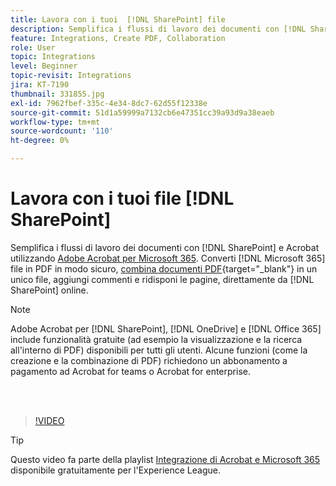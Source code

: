 ```yaml
---
title: Lavora con i tuoi  [!DNL SharePoint] file
description: Semplifica i flussi di lavoro dei documenti con [!DNL SharePoint] e Acrobat utilizzando Adobe Acrobat per [!DNL Microsoft 365]
feature: Integrations, Create PDF, Collaboration
role: User
topic: Integrations
level: Beginner
topic-revisit: Integrations
jira: KT-7190
thumbnail: 331855.jpg
exl-id: 7962fbef-335c-4e34-8dc7-62d55f12338e
source-git-commit: 51d1a59999a7132cb6e47351cc39a93d9a38eaeb
workflow-type: tm+mt
source-wordcount: '110'
ht-degree: 0%

---
```


# Lavora con i tuoi file [!DNL SharePoint]

Semplifica i flussi di lavoro dei documenti con [!DNL SharePoint] e Acrobat utilizzando [Adobe Acrobat per Microsoft 365](https://appsource.microsoft.com/en-us/product/web-apps/adobeinc.adobe-document-cloud-pdf?tab=Overview). Converti [!DNL Microsoft 365] file in PDF in modo sicuro, [combina documenti PDF](https://www.adobe.com/acrobat/online/merge-pdf.html){target="_blank"} in un unico file, aggiungi commenti e ridisponi le pagine, direttamente da [!DNL SharePoint] online.

>[!NOTE]
>
>Adobe Acrobat per [!DNL SharePoint], [!DNL OneDrive] e [!DNL Office 365] include funzionalità gratuite (ad esempio la visualizzazione e la ricerca all&#39;interno di PDF) disponibili per tutti gli utenti. Alcune funzioni (come la creazione e la combinazione di PDF) richiedono un abbonamento a pagamento ad Acrobat for teams o Acrobat for enterprise.

<br> 

>[!VIDEO](https://video.tv.adobe.com/v/3409689?quality=12&learn=on&hidetitle=true&captions=ita)

>[!TIP]
>
>Questo video fa parte della playlist [Integrazione di Acrobat e Microsoft 365](https://experienceleague.adobe.com/it/playlists/acrobat-integrate-microsoft-365) disponibile gratuitamente per l&#39;Experience League.
